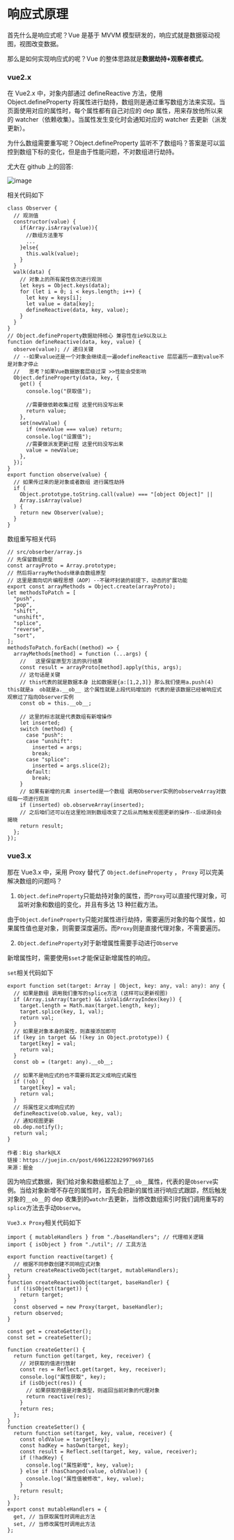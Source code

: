 # 响应式原理

首先什么是响应式呢？Vue 是基于 MVVM 模型研发的，响应式就是数据驱动视图，视图改变数据。

那么是如何实现响应式的呢？Vue 的整体思路就是**数据劫持+观察者模式**。

### vue2.x

在 Vue2.x 中，对象内部通过 defineReactive 方法，使用 Object.defineProperty 将属性进行劫持，数组则是通过重写数组方法来实现。当页面使用对应的属性时，每个属性都有自己对应的 dep 属性，用来存放他所以来的 watcher（依赖收集）。当属性发生变化时会通知对应的 watcher 去更新（派发更新）。

为什么数组需要重写呢？Object.defineProperty 监听不了数组吗？答案是可以监控到数组下标的变化，但是由于性能问题，不对数组进行劫持。

尤大在 github 上的回答:

![image](https://tva1.sinaimg.cn/large/006tNbRwgy1gaqk0orjnqj30hq0njdjl.jpg)

相关代码如下

```
class Observer {
  // 观测值
  constructor(value) {
    if(Array.isArray(value)){
      //数组方法重写
      ...
    }else{
      this.walk(value);
    }
  }
  walk(data) {
    // 对象上的所有属性依次进行观测
    let keys = Object.keys(data);
    for (let i = 0; i < keys.length; i++) {
      let key = keys[i];
      let value = data[key];
      defineReactive(data, key, value);
    }
  }
}
// Object.defineProperty数据劫持核心 兼容性在ie9以及以上
function defineReactive(data, key, value) {
  observe(value); // 递归关键
  // --如果value还是一个对象会继续走一遍odefineReactive 层层遍历一直到value不是对象才停止
  //   思考？如果Vue数据嵌套层级过深 >>性能会受影响
  Object.defineProperty(data, key, {
    get() {
      console.log("获取值");

      //需要做依赖收集过程 这里代码没写出来
      return value;
    },
    set(newValue) {
      if (newValue === value) return;
      console.log("设置值");
      //需要做派发更新过程 这里代码没写出来
      value = newValue;
    },
  });
}
export function observe(value) {
  // 如果传过来的是对象或者数组 进行属性劫持
  if (
    Object.prototype.toString.call(value) === "[object Object]" ||
    Array.isArray(value)
  ) {
    return new Observer(value);
  }
}
```

数组重写相关代码

```
// src/obserber/array.js
// 先保留数组原型
const arrayProto = Array.prototype;
// 然后将arrayMethods继承自数组原型
// 这里是面向切片编程思想（AOP）--不破坏封装的前提下，动态的扩展功能
export const arrayMethods = Object.create(arrayProto);
let methodsToPatch = [
  "push",
  "pop",
  "shift",
  "unshift",
  "splice",
  "reverse",
  "sort",
];
methodsToPatch.forEach((method) => {
  arrayMethods[method] = function (...args) {
    //   这里保留原型方法的执行结果
    const result = arrayProto[method].apply(this, args);
    // 这句话是关键
    // this代表的就是数据本身 比如数据是{a:[1,2,3]} 那么我们使用a.push(4)  this就是a  ob就是a.__ob__ 这个属性就是上段代码增加的 代表的是该数据已经被响应式观察过了指向Observer实例
    const ob = this.__ob__;

    // 这里的标志就是代表数组有新增操作
    let inserted;
    switch (method) {
      case "push":
      case "unshift":
        inserted = args;
        break;
      case "splice":
        inserted = args.slice(2);
      default:
        break;
    }
    // 如果有新增的元素 inserted是一个数组 调用Observer实例的observeArray对数组每一项进行观测
    if (inserted) ob.observeArray(inserted);
    // 之后咱们还可以在这里检测到数组改变了之后从而触发视图更新的操作--后续源码会揭晓
    return result;
  };
});

```

### vue3.x

那在 Vue3.x 中，采用 Proxy 替代了 `Object.defineProperty` ， `Proxy` 可以完美解决数组的问题吗？

1. `Object.defineProperty`只能劫持对象的属性，而`Proxy`可以直接代理对象，可监听对象和数组的变化，并且有多达 13 种拦截方法。

由于`Object.defineProperty`只能对属性进行劫持，需要遍历对象的每个属性，如果属性值也是对象，则需要深度遍历。而`Proxy`则是直接代理对象，不需要遍历。

2. `Object.defineProperty`对于新增属性需要手动进行`Observe`

新增属性时，需要使用`$set`才能保证新增属性的响应。

`set`相关代码如下

```
export function set(target: Array | Object, key: any, val: any): any {
  // 如果是数组 调用我们重写的splice方法 (这样可以更新视图)
  if (Array.isArray(target) && isValidArrayIndex(key)) {
    target.length = Math.max(target.length, key);
    target.splice(key, 1, val);
    return val;
  }
  // 如果是对象本身的属性，则直接添加即可
  if (key in target && !(key in Object.prototype)) {
    target[key] = val;
    return val;
  }
  const ob = (target: any).__ob__;

  // 如果不是响应式的也不需要将其定义成响应式属性
  if (!ob) {
    target[key] = val;
    return val;
  }
  // 将属性定义成响应式的
  defineReactive(ob.value, key, val);
  // 通知视图更新
  ob.dep.notify();
  return val;
}

作者：Big shark@LX
链接：https://juejin.cn/post/6961222829979697165
来源：掘金
```

因为响应式数据，我们给对象和数组都加上了`__ob__`属性，代表的是`Observe`实例。当给对象新增不存在的属性时，首先会把新的属性进行响应式跟踪，然后触发对象的`__ob__`的 dep 收集到的`watchr`去更新，当修改数组索引时我们调用重写的`splice`方法去手动`Observe`。

`Vue3.x Proxy`相关代码如下

```
import { mutableHandlers } from "./baseHandlers"; // 代理相关逻辑
import { isObject } from "./util"; // 工具方法

export function reactive(target) {
  // 根据不同参数创建不同响应式对象
  return createReactiveObject(target, mutableHandlers);
}
function createReactiveObject(target, baseHandler) {
  if (!isObject(target)) {
    return target;
  }
  const observed = new Proxy(target, baseHandler);
  return observed;
}

const get = createGetter();
const set = createSetter();

function createGetter() {
  return function get(target, key, receiver) {
    // 对获取的值进行放射
    const res = Reflect.get(target, key, receiver);
    console.log("属性获取", key);
    if (isObject(res)) {
      // 如果获取的值是对象类型，则返回当前对象的代理对象
      return reactive(res);
    }
    return res;
  };
}
function createSetter() {
  return function set(target, key, value, receiver) {
    const oldValue = target[key];
    const hadKey = hasOwn(target, key);
    const result = Reflect.set(target, key, value, receiver);
    if (!hadKey) {
      console.log("属性新增", key, value);
    } else if (hasChanged(value, oldValue)) {
      console.log("属性值被修改", key, value);
    }
    return result;
  };
}
export const mutableHandlers = {
  get, // 当获取属性时调用此方法
  set, // 当修改属性时调用此方法
};
```
